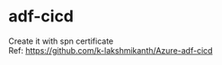 # adf-cicd
Create it with spn certificate<br>
Ref: https://github.com/k-lakshmikanth/Azure-adf-cicd
